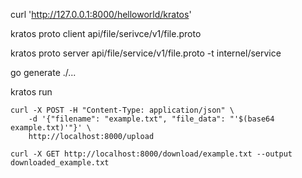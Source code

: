 curl 'http://127.0.0.1:8000/helloworld/kratos'

kratos proto client api/file/serivce/v1/file.proto

kratos proto server api/file/service/v1/file.proto -t internel/service

go generate ./...

kratos run

```shell
curl -X POST -H "Content-Type: application/json" \
    -d '{"filename": "example.txt", "file_data": "'$(base64 example.txt)'"}' \
    http://localhost:8000/upload
```

```shell
curl -X GET http://localhost:8000/download/example.txt --output downloaded_example.txt
```
